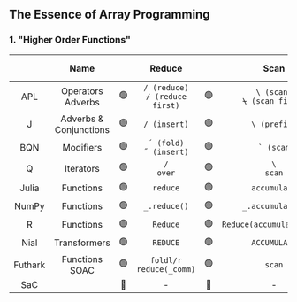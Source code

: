 ## The Essence of Array Programming

### 1. "Higher Order Functions"

||Name||Reduce||Scan||Outer Product|
|:-:|:-:|:-:|:-:|:-:|:-:|:-:|:-:|
|APL|Operators <br> Adverbs|:green_circle:|`/ (reduce)` <br> `⌿ (reduce first)`|:green_circle:|`\ (scan)` <br> `⍀ (scan first)`|:green_circle:|`∘. (outer product)`|
|J|Adverbs & <br> Conjunctions|:green_circle:|`/ (insert)`|:green_circle:|`\ (prefix)`|:green_circle:|`/ (table)`|
|BQN|Modifiers|:green_circle:|`´ (fold)`<br>`˝ (insert)`|:green_circle:|`` ` (scan)``|:green_circle:|`⌜ (table)`|
|Q|Iterators|:green_circle:|`/`<br>`over`|:green_circle:|`\`<br>`scan`|:green_circle:|`/:\:`|
|Julia|Functions|:green_circle:|`reduce`|:green_circle:|`accumulate`|:yellow_circle:|`broadcast`
|NumPy|Functions|:green_circle:|`_.reduce()`|:green_circle:|`_.accumulate()`|:green_circle:|`_.outer()`|
|R|Functions|:green_circle:|`Reduce`|:green_circle:|`Reduce(accumulate=True)`|:green_circle:|`outer`|
|Nial|Transformers|:green_circle:|`REDUCE`|:green_circle:|`ACCUMULATE`|:green_circle:|`OUTER`|
|Futhark|Functions<br>SOAC|:green_circle:|`foldl/r`<br>`reduce(_comm)`|:green_circle:|`scan`|:yellow_circle:|`outer_product`|
|SaC||:red_circle:|-|:red_circle:|-|:red_circle:|-|
